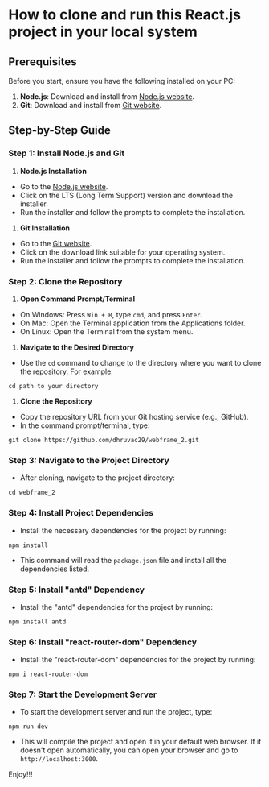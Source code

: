 # How to clone and run this React.js project in your local system

## Prerequisites

Before you start, ensure you have the following installed on your PC:

1.  **Node.js**: Download and install from [Node.js website](https://nodejs.org/).
2.  **Git**: Download and install from [Git website](https://git-scm.com/).

## Step-by-Step Guide

### Step 1: Install Node.js and Git

1.  **Node.js Installation**

*   Go to the [Node.js website](https://nodejs.org/).
*   Click on the LTS (Long Term Support) version and download the installer.
*   Run the installer and follow the prompts to complete the installation.

1.  **Git Installation**

*   Go to the [Git website](https://git-scm.com/).
*   Click on the download link suitable for your operating system.
*   Run the installer and follow the prompts to complete the installation.

### Step 2: Clone the Repository

1.  **Open Command Prompt/Terminal**

*   On Windows: Press `Win + R`, type `cmd`, and press `Enter`.
*   On Mac: Open the Terminal application from the Applications folder.
*   On Linux: Open the Terminal from the system menu.

1.  **Navigate to the Desired Directory**

*   Use the `cd` command to change to the directory where you want to clone the repository. For example:

```
cd path to your directory
```

1.  **Clone the Repository**

*   Copy the repository URL from your Git hosting service (e.g., GitHub).
*   In the command prompt/terminal, type:

```
git clone https://github.com/dhruvac29/webframe_2.git
```

### Step 3: Navigate to the Project Directory

*   After cloning, navigate to the project directory:
```
cd webframe_2
```
### Step 4: Install Project Dependencies

*   Install the necessary dependencies for the project by running:
```
npm install
```
*   This command will read the `package.json` file and install all the dependencies listed.

### Step 5: Install "antd" Dependency

*   Install the "antd" dependencies for the project by running:
```
npm install antd
```

### Step 6: Install "react-router-dom" Dependency

*   Install the "react-router-dom" dependencies for the project by running:
```
npm i react-router-dom
```

### Step 7: Start the Development Server

*   To start the development server and run the project, type:
```
npm run dev
```
*   This will compile the project and open it in your default web browser. If it doesn't open automatically, you can open your browser and go to `http://localhost:3000`.

Enjoy!!!
